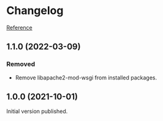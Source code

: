 # Changelog

[Reference](https://keepachangelog.com/en/1.0.0/)

## 1.1.0 (2022-03-09)
### Removed
- Remove libapache2-mod-wsgi from installed packages.

## 1.0.0 (2021-10-01)
Initial version published.
